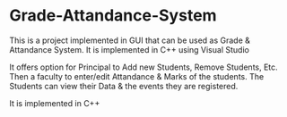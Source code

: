 # Grade-Attandance-System
This is a project implemented in GUI that can be used as Grade & Attandance System. It is implemented in C++ using Visual Studio

It offers option for Principal to Add new Students, Remove Students, Etc. 
Then a faculty to enter/edit Attandance & Marks of the students. 
The Students can view their Data & the events they are registered.

It is implemented in C++
